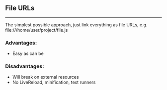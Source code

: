 ## File URLs

***

The simplest possible approach, just link everything as file URLs, e.g. file:///home/user/project/file.js

### Advantages:

 * Easy as can be

###  Disadvantages:

 * Will break on external resources
 * No LiveReload, minification, test runners
